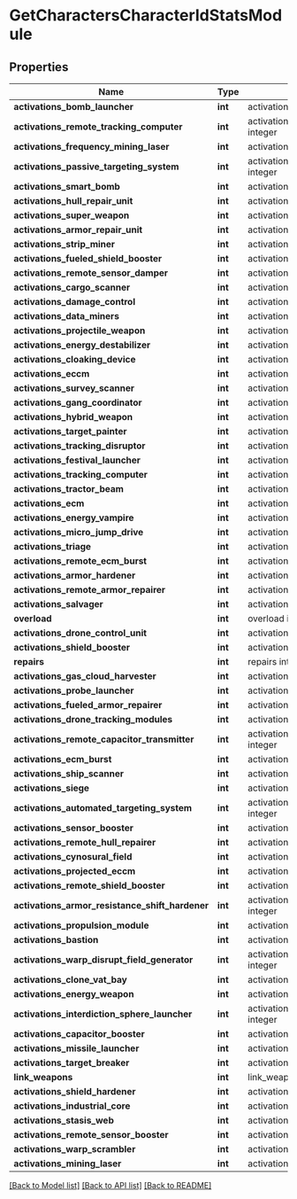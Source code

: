 # GetCharactersCharacterIdStatsModule

## Properties
Name | Type | Description | Notes
------------ | ------------- | ------------- | -------------
**activations_bomb_launcher** | **int** | activations_bomb_launcher integer | [optional] 
**activations_remote_tracking_computer** | **int** | activations_remote_tracking_computer integer | [optional] 
**activations_frequency_mining_laser** | **int** | activations_frequency_mining_laser integer | [optional] 
**activations_passive_targeting_system** | **int** | activations_passive_targeting_system integer | [optional] 
**activations_smart_bomb** | **int** | activations_smart_bomb integer | [optional] 
**activations_hull_repair_unit** | **int** | activations_hull_repair_unit integer | [optional] 
**activations_super_weapon** | **int** | activations_super_weapon integer | [optional] 
**activations_armor_repair_unit** | **int** | activations_armor_repair_unit integer | [optional] 
**activations_strip_miner** | **int** | activations_strip_miner integer | [optional] 
**activations_fueled_shield_booster** | **int** | activations_fueled_shield_booster integer | [optional] 
**activations_remote_sensor_damper** | **int** | activations_remote_sensor_damper integer | [optional] 
**activations_cargo_scanner** | **int** | activations_cargo_scanner integer | [optional] 
**activations_damage_control** | **int** | activations_damage_control integer | [optional] 
**activations_data_miners** | **int** | activations_data_miners integer | [optional] 
**activations_projectile_weapon** | **int** | activations_projectile_weapon integer | [optional] 
**activations_energy_destabilizer** | **int** | activations_energy_destabilizer integer | [optional] 
**activations_cloaking_device** | **int** | activations_cloaking_device integer | [optional] 
**activations_eccm** | **int** | activations_eccm integer | [optional] 
**activations_survey_scanner** | **int** | activations_survey_scanner integer | [optional] 
**activations_gang_coordinator** | **int** | activations_gang_coordinator integer | [optional] 
**activations_hybrid_weapon** | **int** | activations_hybrid_weapon integer | [optional] 
**activations_target_painter** | **int** | activations_target_painter integer | [optional] 
**activations_tracking_disruptor** | **int** | activations_tracking_disruptor integer | [optional] 
**activations_festival_launcher** | **int** | activations_festival_launcher integer | [optional] 
**activations_tracking_computer** | **int** | activations_tracking_computer integer | [optional] 
**activations_tractor_beam** | **int** | activations_tractor_beam integer | [optional] 
**activations_ecm** | **int** | activations_ecm integer | [optional] 
**activations_energy_vampire** | **int** | activations_energy_vampire integer | [optional] 
**activations_micro_jump_drive** | **int** | activations_micro_jump_drive integer | [optional] 
**activations_triage** | **int** | activations_triage integer | [optional] 
**activations_remote_ecm_burst** | **int** | activations_remote_ecm_burst integer | [optional] 
**activations_armor_hardener** | **int** | activations_armor_hardener integer | [optional] 
**activations_remote_armor_repairer** | **int** | activations_remote_armor_repairer integer | [optional] 
**activations_salvager** | **int** | activations_salvager integer | [optional] 
**overload** | **int** | overload integer | [optional] 
**activations_drone_control_unit** | **int** | activations_drone_control_unit integer | [optional] 
**activations_shield_booster** | **int** | activations_shield_booster integer | [optional] 
**repairs** | **int** | repairs integer | [optional] 
**activations_gas_cloud_harvester** | **int** | activations_gas_cloud_harvester integer | [optional] 
**activations_probe_launcher** | **int** | activations_probe_launcher integer | [optional] 
**activations_fueled_armor_repairer** | **int** | activations_fueled_armor_repairer integer | [optional] 
**activations_drone_tracking_modules** | **int** | activations_drone_tracking_modules integer | [optional] 
**activations_remote_capacitor_transmitter** | **int** | activations_remote_capacitor_transmitter integer | [optional] 
**activations_ecm_burst** | **int** | activations_ecm_burst integer | [optional] 
**activations_ship_scanner** | **int** | activations_ship_scanner integer | [optional] 
**activations_siege** | **int** | activations_siege integer | [optional] 
**activations_automated_targeting_system** | **int** | activations_automated_targeting_system integer | [optional] 
**activations_sensor_booster** | **int** | activations_sensor_booster integer | [optional] 
**activations_remote_hull_repairer** | **int** | activations_remote_hull_repairer integer | [optional] 
**activations_cynosural_field** | **int** | activations_cynosural_field integer | [optional] 
**activations_projected_eccm** | **int** | activations_projected_eccm integer | [optional] 
**activations_remote_shield_booster** | **int** | activations_remote_shield_booster integer | [optional] 
**activations_armor_resistance_shift_hardener** | **int** | activations_armor_resistance_shift_hardener integer | [optional] 
**activations_propulsion_module** | **int** | activations_propulsion_module integer | [optional] 
**activations_bastion** | **int** | activations_bastion integer | [optional] 
**activations_warp_disrupt_field_generator** | **int** | activations_warp_disrupt_field_generator integer | [optional] 
**activations_clone_vat_bay** | **int** | activations_clone_vat_bay integer | [optional] 
**activations_energy_weapon** | **int** | activations_energy_weapon integer | [optional] 
**activations_interdiction_sphere_launcher** | **int** | activations_interdiction_sphere_launcher integer | [optional] 
**activations_capacitor_booster** | **int** | activations_capacitor_booster integer | [optional] 
**activations_missile_launcher** | **int** | activations_missile_launcher integer | [optional] 
**activations_target_breaker** | **int** | activations_target_breaker integer | [optional] 
**link_weapons** | **int** | link_weapons integer | [optional] 
**activations_shield_hardener** | **int** | activations_shield_hardener integer | [optional] 
**activations_industrial_core** | **int** | activations_industrial_core integer | [optional] 
**activations_stasis_web** | **int** | activations_stasis_web integer | [optional] 
**activations_remote_sensor_booster** | **int** | activations_remote_sensor_booster integer | [optional] 
**activations_warp_scrambler** | **int** | activations_warp_scrambler integer | [optional] 
**activations_mining_laser** | **int** | activations_mining_laser integer | [optional] 

[[Back to Model list]](../README.md#documentation-for-models) [[Back to API list]](../README.md#documentation-for-api-endpoints) [[Back to README]](../README.md)


